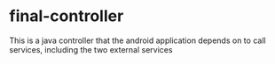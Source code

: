 # final-controller
This is a java controller that the android application depends on to call services, including the two external services
